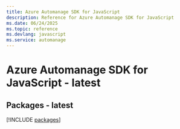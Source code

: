 ```yaml
---
title: Azure Automanage SDK for JavaScript
description: Reference for Azure Automanage SDK for JavaScript
ms.date: 06/24/2025
ms.topic: reference
ms.devlang: javascript
ms.service: automanage
---
```

# Azure Automanage SDK for JavaScript - latest
## Packages - latest
[!INCLUDE [packages](automanage-index.md)]